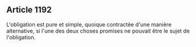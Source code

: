 Article 1192
----
L'obligation est pure et simple, quoique contractée d'une manière alternative,
si l'une des deux choses promises ne pouvait être le sujet de l'obligation.
